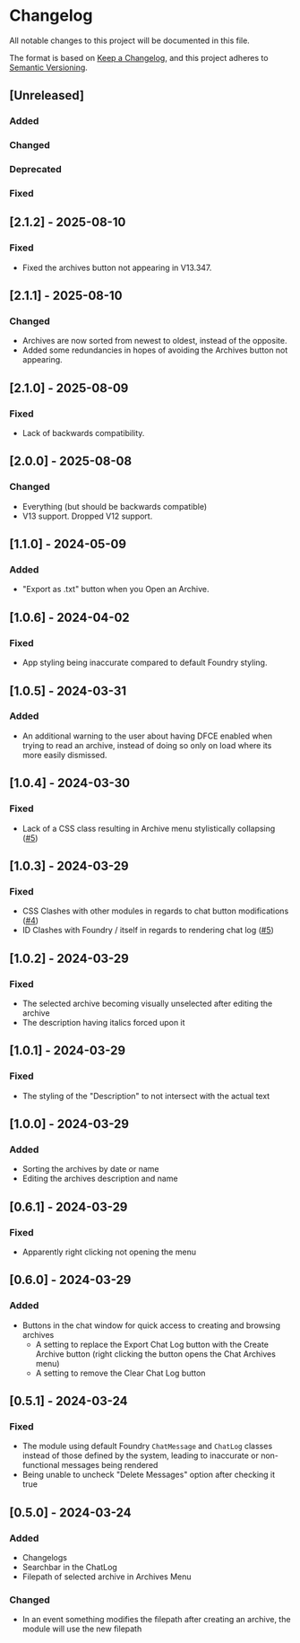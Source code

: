 <!-- markdownlint-configure-file {"MD024": { "siblings_only": true } } -->
# Changelog

All notable changes to this project will be documented in this file.

The format is based on [Keep a Changelog](https://keepachangelog.com/en/1.1.0/),
and this project adheres to [Semantic Versioning](https://semver.org/spec/v2.0.0.html).

## [Unreleased]

### Added

### Changed

### Deprecated

### Fixed

## [2.1.2] - 2025-08-10

### Fixed

- Fixed the archives button not appearing in V13.347.

## [2.1.1] - 2025-08-10

### Changed

- Archives are now sorted from newest to oldest, instead of the opposite.
- Added some redundancies in hopes of avoiding the Archives button not appearing.

## [2.1.0] - 2025-08-09

### Fixed

- Lack of backwards compatibility.

## [2.0.0] - 2025-08-08

### Changed

- Everything (but should be backwards compatible)
- V13 support. Dropped V12 support.

## [1.1.0] - 2024-05-09

### Added

- "Export as .txt" button when you Open an Archive.

## [1.0.6] - 2024-04-02

### Fixed

- App styling being inaccurate compared to default Foundry styling.

## [1.0.5] - 2024-03-31

### Added

- An additional warning to the user about having DFCE enabled when trying to read an archive, instead of doing so only on load where its more easily dismissed.

## [1.0.4] - 2024-03-30

### Fixed

- Lack of a CSS class resulting in Archive menu stylistically collapsing ([#5](https://github.com/MrVauxs/vauxs-archives/issues/6))

## [1.0.3] - 2024-03-29

### Fixed

- CSS Clashes with other modules in regards to chat button modifications ([#4](https://github.com/MrVauxs/vauxs-archives/issues/4))
- ID Clashes with Foundry / itself in regards to rendering chat log ([#5](https://github.com/MrVauxs/vauxs-archives/issues/5))

## [1.0.2] - 2024-03-29

### Fixed

- The selected archive becoming visually unselected after editing the archive
- The description having italics forced upon it

## [1.0.1] - 2024-03-29

### Fixed

- The styling of the "Description" to not intersect with the actual text

## [1.0.0] - 2024-03-29

### Added

- Sorting the archives by date or name
- Editing the archives description and name

## [0.6.1] - 2024-03-29

### Fixed

- Apparently right clicking not opening the menu

## [0.6.0] - 2024-03-29

### Added

- Buttons in the chat window for quick access to creating and browsing archives
  - A setting to replace the Export Chat Log button with the Create Archive button (right clicking the button opens the Chat Archives menu)
  - A setting to remove the Clear Chat Log button

## [0.5.1] - 2024-03-24

### Fixed

- The module using default Foundry `ChatMessage` and `ChatLog` classes instead of those defined by the system, leading to inaccurate or non-functional messages being rendered
- Being unable to uncheck "Delete Messages" option after checking it true

## [0.5.0] - 2024-03-24

### Added

- Changelogs
- Searchbar in the ChatLog
- Filepath of selected archive in Archives Menu

### Changed

- In an event something modifies the filepath after creating an archive, the module will use the new filepath
